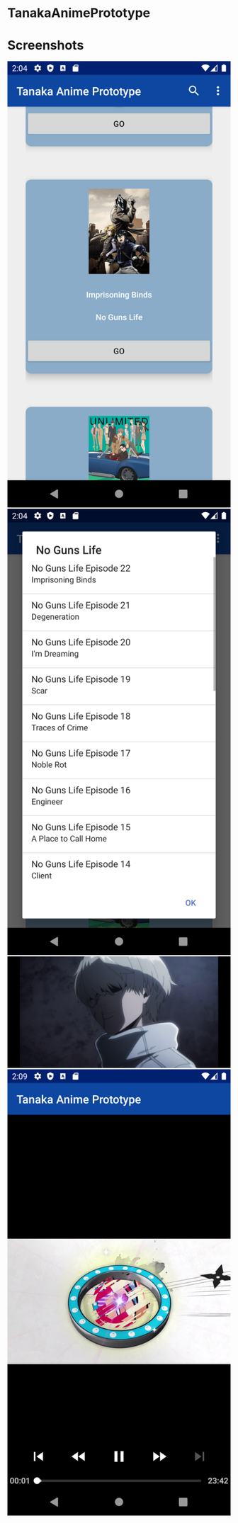 # TanakaAnimePrototype

# Screenshots
![TanakaAnimeAndroid](https://raw.githubusercontent.com/tanakaderoy/TanakaAnimePrototype/master/assets/sc1.png)
![TanakaAnimeAndroid](https://raw.githubusercontent.com/tanakaderoy/TanakaAnimePrototype/master/assets/sc2.png)
![TanakaAnimeAndroid](https://raw.githubusercontent.com/tanakaderoy/TanakaAnimePrototype/master/assets/sc3.png)
![TanakaAnimeAndroid](https://raw.githubusercontent.com/tanakaderoy/TanakaAnimePrototype/master/assets/sc4.png)
